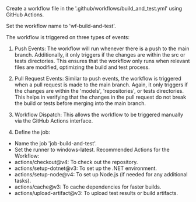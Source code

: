 Create a workflow file in the '.github/workflows/build_and_test.yml' using GitHub Actions.

Set the workflow name to 'wf-build-and-test'.

The workflow is triggered on three types of events:

1) Push Events: The workflow will run whenever there is a push to the main branch. Additionally, it only triggers if the changes are within the src or tests directories. This ensures that the workflow only runs when relevant files are modified, optimizing the build and test process.

2) Pull Request Events: Similar to push events, the workflow is triggered when a pull request is made to the main branch. Again, it only triggers if the changes are within the 'models', 'repositories', or tests directories. This helps in verifying that the changes in the pull request do not break the build or tests before merging into the main branch.

3) Workflow Dispatch: This allows the workflow to be triggered manually via the GitHub Actions interface. 

4) Define the job:
- Name the job 'job-build-and-test'.
- Set the runner to windows-latest.
Recommended Actions for the Workflow:
- actions/checkout@v4: To check out the repository.
- actions/setup-dotnet@v3: To set up the .NET environment.
- actions/setup-node@v4: To set up Node.js (if needed for any additional tasks).
- actions/cache@v3: To cache dependencies for faster builds.
- actions/upload-artifact@v3: To upload test results or build artifacts.

